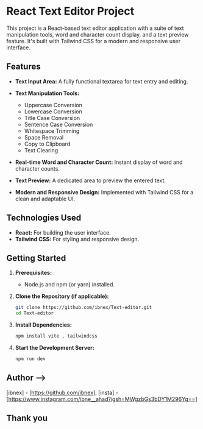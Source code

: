 # React Text Editor Project

This project is a React-based text editor application with a suite of text manipulation tools, word and character count display, and a text preview feature. It's built with Tailwind CSS for a modern and responsive user interface.

## Features

* **Text Input Area:** A fully functional textarea for text entry and editing.
* **Text Manipulation Tools:**

    * Uppercase Conversion
    * Lowercase Conversion
    * Title Case Conversion
    * Sentence Case Conversion
    * Whitespace Trimming
    * Space Removal
    * Copy to Clipboard
    * Text Clearing

* **Real-time Word and Character Count:** Instant display of word and character counts.
* **Text Preview:** A dedicated area to preview the entered text.
* **Modern and Responsive Design:** Implemented with Tailwind CSS for a clean and adaptable UI.

## Technologies Used

* **React:** For building the user interface.
* **Tailwind CSS:** For styling and responsive design.

## Getting Started

1.  **Prerequisites:**
    * Node.js and npm (or yarn) installed.

2.  **Clone the Repository (if applicable):**
    ```bash
    git clone https://github.com/ibnex/Text-editor.git
    cd Text-editor
    ```

3.  **Install Dependencies:**
    ```bash
    npm install vite , tailwindcss
    ```

4.  **Start the Development Server:**  
    ```bash
    npm run dev
    ```


## Author -->
[ibnex] - [https://github.com/ibnex],
[insta] - [https://www.instagram.com/ibne__ahad?igsh=MWgzbGs3bDY1M296Yg==]




## Thank you